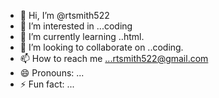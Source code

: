 - 👋 Hi, I’m @rtsmith522
- 👀 I’m interested in ...coding
- 🌱 I’m currently learning ..html.
- 💞️ I’m looking to collaborate on ..coding.
- 📫 How to reach me ...rtsmith522@gmail.com
- 😄 Pronouns: ...
- ⚡ Fun fact: ...

<!---
rtsmith522/rtsmith522 is a ✨ special ✨ repository because its `README.md` (this file) appears on your GitHub profile.
You can click the Preview link to take a look at your changes.
--->
